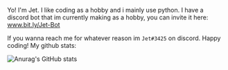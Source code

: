 Yo! I'm Jet. I like coding as a hobby and i mainly use python. I have a discord bot that im currently making as a hobby, you can invite it here: www.bit.ly/Jet-Bot

If you wanna reach me for whatever reason im `Jet#3425` on discord. Happy coding!
My github stats:

![Anurag's GitHub stats](https://github-readme-stats.vercel.app/api?username=anuraghazra&show_icons=true)
